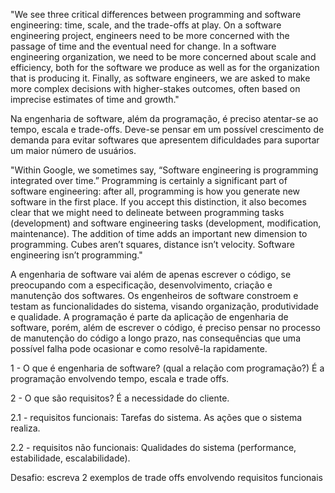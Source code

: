 "We see three critical differences between programming and software engineering: time, scale, and the trade-offs at play.   On a software engineering project, engineers need to be more concerned with the passage of time and the eventual need for change. In a software engineering organization, we need to be more concerned about scale and efficiency, both for the software we produce as well as for the organization that is producing it. Finally, as software engineers, we are asked to make more complex decisions with higher-stakes outcomes, often based on imprecise estimates of time and growth."

Na engenharia de software, além da programação, é preciso atentar-se ao tempo, escala e trade-offs. Deve-se pensar em um possível crescimento de demanda para evitar softwares que apresentem dificuldades para suportar um maior número de usuários.

"Within Google, we sometimes say, “Software engineering is programming integrated over time.” Programming  is certainly a significant part of software engineering: after all, programming is how you generate new software in the first place. If you accept this distinction, it also becomes clear that we might need to delineate between programming tasks (development) and software engineering tasks (development, modification, maintenance). The addition of time adds an important new dimension to programming. Cubes aren’t squares, distance isn’t velocity. Software engineering isn’t programming."

A engenharia de software vai além de apenas escrever o código, se preocupando com a especificação, desenvolvimento, criação e manutenção dos softwares. Os engenheiros de software constroem e testam as funcionalidades do sistema,  visando organização, produtividade e qualidade. A programação é parte da aplicação de engenharia de software, porém, além de escrever o código, é preciso pensar no processo de manutenção do código a longo prazo, nas consequências que uma possível falha pode ocasionar e como resolvê-la rapidamente.

1 - O que é engenharia de software? (qual a relação com programação?)
É a programação envolvendo tempo, escala e trade offs.

2 - O que são requisitos?
É a necessidade do cliente.

2.1 - requisitos funcionais:
Tarefas do sistema. As ações que o sistema realiza.

2.2 - requisitos não funcionais:
Qualidades do sistema (performance, estabilidade, escalabilidade).

Desafio: escreva 2 exemplos de trade offs envolvendo requisitos funcionais

